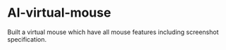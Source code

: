 # AI-virtual-mouse
Built a virtual mouse which have all mouse features including screenshot specification.
